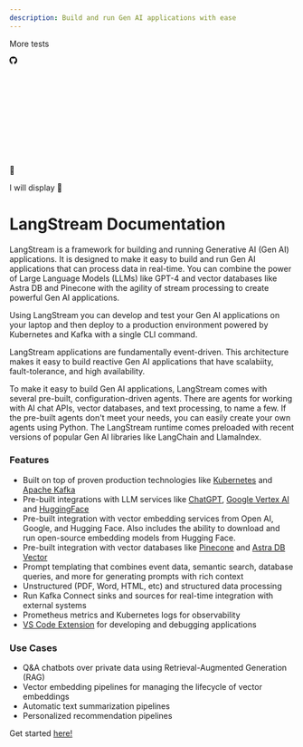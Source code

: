 ```yaml
---
description: Build and run Gen AI applications with ease
---
```


More tests
<i class="fab fa-github"></i>

<svg xmlns="http://www.w3.org/2000/svg" height="1em" viewBox="0 0 496 512"><!--! Font Awesome Free 6.4.2 by @fontawesome - https://fontawesome.com License - https://fontawesome.com/license (Commercial License) Copyright 2023 Fonticons, Inc. --><path d="M165.9 397.4c0 2-2.3 3.6-5.2 3.6-3.3.3-5.6-1.3-5.6-3.6 0-2 2.3-3.6 5.2-3.6 3-.3 5.6 1.3 5.6 3.6zm-31.1-4.5c-.7 2 1.3 4.3 4.3 4.9 2.6 1 5.6 0 6.2-2s-1.3-4.3-4.3-5.2c-2.6-.7-5.5.3-6.2 2.3zm44.2-1.7c-2.9.7-4.9 2.6-4.6 4.9.3 2 2.9 3.3 5.9 2.6 2.9-.7 4.9-2.6 4.6-4.6-.3-1.9-3-3.2-5.9-2.9zM244.8 8C106.1 8 0 113.3 0 252c0 110.9 69.8 205.8 169.5 239.2 12.8 2.3 17.3-5.6 17.3-12.1 0-6.2-.3-40.4-.3-61.4 0 0-70 15-84.7-29.8 0 0-11.4-29.1-27.8-36.6 0 0-22.9-15.7 1.6-15.4 0 0 24.9 2 38.6 25.8 21.9 38.6 58.6 27.5 72.9 20.9 2.3-16 8.8-27.1 16-33.7-55.9-6.2-112.3-14.3-112.3-110.5 0-27.5 7.6-41.3 23.6-58.9-2.6-6.5-11.1-33.3 2.6-67.9 20.9-6.5 69 27 69 27 20-5.6 41.5-8.5 62.8-8.5s42.8 2.9 62.8 8.5c0 0 48.1-33.6 69-27 13.7 34.7 5.2 61.4 2.6 67.9 16 17.7 25.8 31.5 25.8 58.9 0 96.5-58.9 104.2-114.8 110.5 9.2 7.9 17 22.9 17 46.4 0 33.7-.3 75.4-.3 83.6 0 6.5 4.6 14.4 17.3 12.1C428.2 457.8 496 362.9 496 252 496 113.3 383.5 8 244.8 8zM97.2 352.9c-1.3 1-1 3.3.7 5.2 1.6 1.6 3.9 2.3 5.2 1 1.3-1 1-3.3-.7-5.2-1.6-1.6-3.9-2.3-5.2-1zm-10.8-8.1c-.7 1.3.3 2.9 2.3 3.9 1.6 1 3.6.7 4.3-.7.7-1.3-.3-2.9-2.3-3.9-2-.6-3.6-.3-4.3.7zm32.4 35.6c-1.6 1.3-1 4.3 1.3 6.2 2.3 2.3 5.2 2.6 6.5 1 1.3-1.3.7-4.3-1.3-6.2-2.2-2.3-5.2-2.6-6.5-1zm-11.4-14.7c-1.6 1-1.6 3.6 0 5.9 1.6 2.3 4.3 3.3 5.6 2.3 1.6-1.3 1.6-3.9 0-6.2-1.4-2.3-4-3.3-5.6-2z"/></svg>

<a href="https://github.com/FortAwesome/Font-Awesome">
  <svg>
    <use xlink:href="fa-brands.svg#github"></use>
  </svg>
</a>



<p>I will display &#xf09b;</p>

# LangStream Documentation

LangStream is a framework for building and running Generative AI (Gen AI) applications. It is designed to make it easy to build and run Gen AI applications that can process data in real-time. You can combine the power of Large Language Models (LLMs) like GPT-4 and vector databases like Astra DB and Pinecone with the agility of stream processing to create powerful Gen AI applications.

Using LangStream you can develop and test your Gen AI applications on your laptop and then deploy to a production environment powered by Kubernetes and Kafka with a single CLI command.

LangStream applications are fundamentally event-driven. This architecture makes it easy to build reactive Gen AI applications that have scalabiity, fault-tolerance, and high availability.

To make it easy to build Gen AI applications, LangStream comes with several pre-built, configuration-driven agents. There are agents for working with AI chat APIs, vector databases, and text processing, to name a few. If the pre-built agents don't meet your needs, you can easily create your own agents using Python. The LangStream runtime comes preloaded with recent versions of popular Gen AI libraries like LangChain and LlamaIndex.


### Features

* Built on top of proven production technologies like [Kubernetes](https://kubernetes.io/) and [Apache Kafka](https://kafka.apache.org/) 
* Pre-built integrations with LLM services like [ChatGPT](https://openai.com/), [Google Vertex AI](https://cloud.google.com/vertex-ai) and [HuggingFace](https://huggingface.co/)
* Pre-built integration with vector embedding services from Open AI, Google, and Hugging Face. Also includes the ability to download and run open-source embedding models from Hugging Face.
* Pre-built integration with vector databases like [Pinecone](https://www.pinecone.io/) and [Astra DB Vector](https://www.datastax.com/products/vector-search)
* Prompt templating that combines event data, semantic search, database queries, and more for generating prompts with rich context
* Unstructured (PDF, Word, HTML, etc) and structured data processing
* Run Kafka Connect sinks and sources for real-time integration with external systems
* Prometheus metrics and Kubernetes logs for observability
* [VS Code Extension](https://marketplace.visualstudio.com/items?itemName=DataStax.langstream) for developing and debugging applications

### Use Cases
* Q&A chatbots over private data using Retrieval-Augmented Generation (RAG)
* Vector embedding pipelines for managing the lifecycle of vector embeddings
* Automatic text summarization pipelines
* Personalized recommendation pipelines


Get started [here!](get-started.md)

